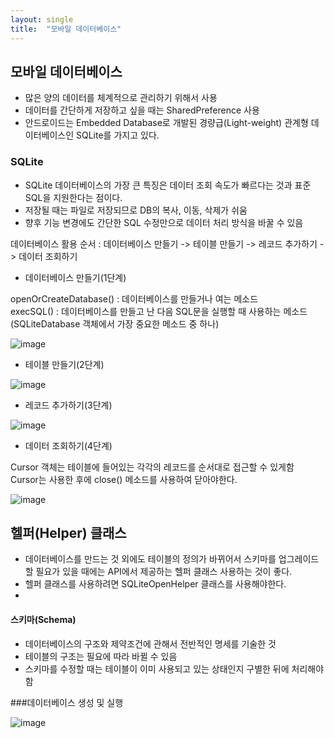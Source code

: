 ```yaml
---
layout: single
title:  "모바일 데이터베이스"
---
```


## 모바일 데이터베이스   

- 많은 양의 데이터를 체계적으로 관리하기 위해서 사용
- 데이터를 간단하게 저장하고 싶을 때는 SharedPreference 사용
- 안드로이드는 Embedded Database로 개발된 경량급(Light-weight) 관계형 데이터베이스인 SQLite를 가지고 있다. 

### SQLite
- SQLite 데이터베이스의 가장 큰 특징은 데이터 조회 속도가 빠르다는 것과 표준 SQL을 지원한다는 점이다.
- 저장될 때는 파일로 저장되므로 DB의 복사, 이동, 삭제가 쉬움
- 향후 기능 변경에도 간단한 SQL 수정만으로 데이터 처리 방식을 바꿀 수 있음

데이터베이스 활용 순서 : 데이터베이스 만들기 -> 테이블 만들기 -> 레코드 추가하기 -> 데이터 조회하기


- 데이터베이스 만들기(1단계)    

openOrCreateDatabase() : 데이터베이스를 만들거나 여는 메소드       
execSQL() : 데이터베이스를 만들고 난 다음 SQL문을 실행할 때 사용하는 메소드 (SQLiteDatabase 객체에서 가장 중요한 메소드 중 하나)

![image](https://user-images.githubusercontent.com/73388615/147289813-470dd7d8-3a92-4c86-acc0-62161a17b82a.png)        

- 테이블 만들기(2단계)

![image](https://user-images.githubusercontent.com/73388615/147289876-2bf88618-1129-4d53-b564-46aba5dcfd20.png)     

- 레코드 추가하기(3단계)     

![image](https://user-images.githubusercontent.com/73388615/147289932-8dea497e-3918-48f3-b332-22fd771eaab8.png)

- 데이터 조회하기(4단계)     


Cursor 객체는 테이블에 들어있는 각각의 레코드를 순서대로 접근할 수 있게함     
Cursor는 사용한 후에 close() 메소드를 사용하여 닫아야한다.



![image](https://user-images.githubusercontent.com/73388615/147289986-f329bb47-8f7c-4cb5-972d-027504cbaf9b.png)   


## 헬퍼(Helper) 클래스

- 데이터베이스를 만드는 것 외에도 테이블의 정의가 바뀌어서 스키마를 업그레이드할 필요가 있을 때에는 API에서 제공하는 헬퍼 클래스 사용하는 것이 좋다.       
- 헬퍼 클래스를 사용하려면 SQLiteOpenHelper 클래스를 사용해야한다.
-
#### 스키마(Schema)
- 데이터베이스의 구조와 제약조건에 관해서 전반적인 명세를 기술한 것
- 테이블의 구조는 필요에 따라 바뀔 수 있음
- 스키마를 수정할 때는 테이블이 이미 사용되고 있는 상태인지 구별한 뒤에 처리해야 함     



###데이터베이스 생성 및 실행

![image](https://user-images.githubusercontent.com/73388615/147290290-989c5ea4-6cd8-42f7-8579-d7f32a863f44.png)






